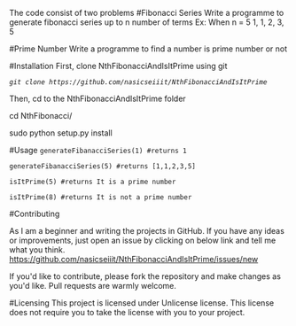 The code consist of two problems
#Fibonacci Series
Write a programme to generate fibonacci series up to n number of terms Ex:
When n = 5
1, 1, 2, 3, 5

#Prime Number
Write a programme to find a number is prime number or not

#Installation
First, clone NthFibonacciAndIsItPrime using git

_`git clone https://github.com/nasicseiiit/NthFibonacciAndIsItPrime`_

Then, cd to the NthFibonacciAndIsItPrime folder 

 cd NthFibonacci/
 
 sudo python setup.py install

#Usage
`generateFibanacciSeries(1) #returns 1`

`generateFibanacciSeries(5) #returns [1,1,2,3,5]`


`isItPrime(5) #returns It is a prime number`

`isItPrime(8) #returns It is not a prime number`


#Contributing

As I am a beginner and writing the projects in GitHub. 
If you have any ideas or improvements, just open an issue by clicking on below link and tell me what you think.
https://github.com/nasicseiiit/NthFibonacciAndIsItPrime/issues/new

If you'd like to contribute, please fork the repository and make changes as you'd like. Pull requests are warmly welcome.

#Licensing
This project is licensed under Unlicense license. This license does not require you to take the license with you to your project. 